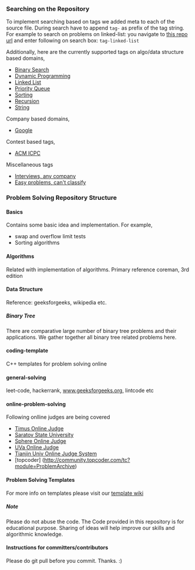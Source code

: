 ### Searching on the Repository
To implement searching based on tags we added meta to each of the source file. During search have to append `tag-` as prefix of the tag string. For example to search on problems on linked-list: you navigate to [this repo url](https://github.com/atiq-cs/Problem-Solving/) and enter following on search box: `tag-linked-list`

Additionally, here are the currently supported tags on algo/data structure based domains,
 * [Binary Search](https://github.com/atiq-cs/Problem-Solving/search?utf8=%E2%9C%93&q=tag-binary-search)
 * [Dynamic Programming](https://github.com/atiq-cs/Problem-Solving/search?utf8=%E2%9C%93&q=tag-dynamic-programming)
 * [Linked List](https://github.com/atiq-cs/Problem-Solving/search?utf8=%E2%9C%93&q=tag-linked-list)
 * [Priority Queue](https://github.com/atiq-cs/Problem-Solving/search?utf8=%E2%9C%93&q=tag-priority-queue)
 * [Sorting](https://github.com/atiq-cs/Problem-Solving/search?utf8=%E2%9C%93&q=tag-sorting)
 * [Recursion](https://github.com/atiq-cs/Problem-Solving/search?utf8=%E2%9C%93&q=tag-recursion)
 * [String](https://github.com/atiq-cs/Problem-Solving/search?utf8=%E2%9C%93&q=tag-string)

Company based domains,
 * [Google](https://github.com/atiq-cs/Problem-Solving/search?utf8=%E2%9C%93&q=tag-google)

Contest based tags,
 * [ACM ICPC](https://github.com/atiq-cs/Problem-Solving/search?utf8=%E2%9C%93&q=tag-acm-icpc)
 
Miscellaneous tags
 * [Interviews, any company](https://github.com/atiq-cs/Problem-Solving/search?utf8=%E2%9C%93&q=tag-interviews)
 * [Easy problems, can't classify](https://github.com/atiq-cs/Problem-Solving/search?utf8=%E2%9C%93&q=tag-easy)
 
### Problem Solving Repository Structure
#### Basics
Contains some basic idea and implementation.
For example,
 * swap and overflow limit tests
 * Sorting algorithms

#### Algorithms
Related with implementation of algorithms. Primary reference coreman, 3rd edition

#### Data Structure
Reference: geeksforgeeks, wikipedia etc.

##### Binary Tree
There are comparative large number of binary tree problems and their applications. We gather together all binary tree related problems here.

#### coding-template
C++ templates for problem solving online

#### general-solving
leet-code, hackerrank, www.geeksforgeeks.org, lintcode etc

#### online-problem-solving
Following onlline judges are being covered
 * [Timus Online Judge](http://acm.timus.ru/problemset.aspx)
 * [Saratov State University](http://acm.sgu.ru/problemset.php?show_volumes)
 * [Sphere Online Judge](http://www.spoj.com/problems/)
 * [UVa Online Judge](https://uva.onlinejudge.org/index.php?option=com_onlinejudge&Itemid=8)
 * [Tianjin Univ Online Judge System](http://acm.tju.edu.cn/toj/problem.html)
 * [topcoder] (http://community.topcoder.com/tc?module=ProblemArchive)

#### Problem Solving Templates
For more info on templates please visit our [template wiki](https://github.com/atiq-cs/Problem-Solving/wiki/Templates) 

##### Note
Please do not abuse the code.
The Code provided in this repository is for educational purpose. Sharing of ideas will help improve our skills and algorithmic knowledge.

#### Instructions for committers/contributors
Please do git pull before you commit. Thanks. :)
